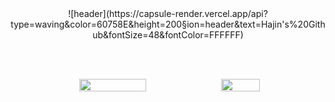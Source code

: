 <div align="center">
  ![header](https://capsule-render.vercel.app/api?type=waving&color=60758E&height=200&section=header&text=Hajin's%20Github&fontSize=48&fontColor=FFFFFF)
</div>

<br/><br/>

<div align="center" style="display: flex; justify-content: center; align-items: center;">
  <img src="https://github-readme-stats.vercel.app/api?username=hajin0324&show_icons=true" style="width: 46%">
  <img src="https://github-readme-stats.vercel.app/api/top-langs/?username=hajin0324&layout=compact" style="width: 35%">
</div>
<!--
**hajin0324/hajin0324** is a ✨ _special_ ✨ repository because its `README.md` (this file) appears on your GitHub profile.

Here are some ideas to get you started:

- 🔭 I’m currently working on ...
- 🌱 I’m currently learning ...
- 👯 I’m looking to collaborate on ...
- 🤔 I’m looking for help with ...
- 💬 Ask me about ...
- 📫 How to reach me: ...
- 😄 Pronouns: ...
- ⚡ Fun fact: ...
-->

